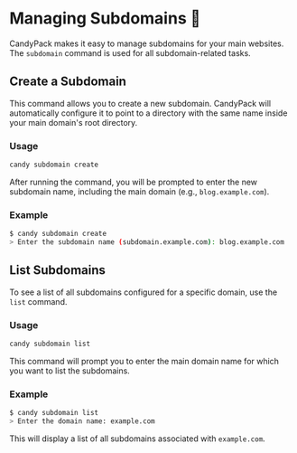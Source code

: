 # Managing Subdomains 🔗

CandyPack makes it easy to manage subdomains for your main websites. The `subdomain` command is used for all subdomain-related tasks.

## Create a Subdomain
This command allows you to create a new subdomain. CandyPack will automatically configure it to point to a directory with the same name inside your main domain's root directory.

### Usage
```bash
candy subdomain create
```
After running the command, you will be prompted to enter the new subdomain name, including the main domain (e.g., `blog.example.com`).

### Example
```bash
$ candy subdomain create
> Enter the subdomain name (subdomain.example.com): blog.example.com
```

## List Subdomains
To see a list of all subdomains configured for a specific domain, use the `list` command.

### Usage
```bash
candy subdomain list
```
This command will prompt you to enter the main domain name for which you want to list the subdomains.

### Example
```bash
$ candy subdomain list
> Enter the domain name: example.com
```

This will display a list of all subdomains associated with `example.com`.
